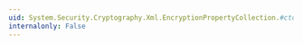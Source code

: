 ```yaml
---
uid: System.Security.Cryptography.Xml.EncryptionPropertyCollection.#ctor
internalonly: False
---
```

